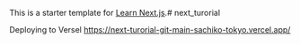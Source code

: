 This is a starter template for [Learn Next.js](https://nextjs.org/learn).# next_turorial


Deploying to Versel
https://next-turorial-git-main-sachiko-tokyo.vercel.app/
